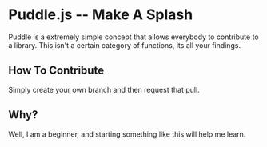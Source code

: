 # Puddle.js -- Make A Splash

Puddle is a extremely simple concept that allows everybody to contribute to a library. This isn't a certain category of functions, its all your findings.

## How To Contribute

Simply create your own branch and then request that pull.

## Why?

Well, I am a beginner, and starting something like this will help me learn. 

